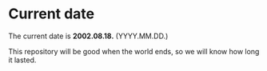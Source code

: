 # Current date

The current date is **2002.08.18.** (YYYY.MM.DD.)

This repository will be good when the world ends, so we will know how long it lasted.